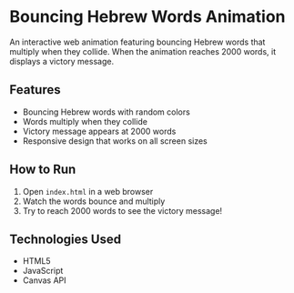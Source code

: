 # Bouncing Hebrew Words Animation

An interactive web animation featuring bouncing Hebrew words that multiply when they collide. When the animation reaches 2000 words, it displays a victory message.

## Features
- Bouncing Hebrew words with random colors
- Words multiply when they collide
- Victory message appears at 2000 words
- Responsive design that works on all screen sizes

## How to Run
1. Open `index.html` in a web browser
2. Watch the words bounce and multiply
3. Try to reach 2000 words to see the victory message!

## Technologies Used
- HTML5
- JavaScript
- Canvas API 